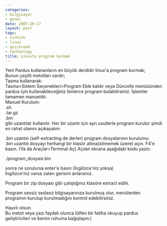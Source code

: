```yaml
---
categories:
- bilgisayar
- genel
date: 2007-10-17
layout: post
tags:
- turkish
- linux
- quickread
- technology
title: Linuxta program kurmak
---
```


Yeni Pardus kullananların en büyük derdidir linux'a program kurmak;  
Bunun çeşitli metotları vardır;  
Tasma kullanarak:  
Tasma>Sistem Seçenekleri>Program Ekle kaldır veya Güncelle menüsünden pardus için kullanabileceğiniz binlerce program bulabilirsiniz. İşlemler tamamen manueldir.  
Manuel Kurulum:  
.sh  
.tar.gz  
.bin  
gibi uzantılar kullanılır. Her bir uzantı için ayrı usullerle program kurulur şimdi en rahat olanını açıkayalım:  
  
.bin uzantılı (self-extracting de derler) program dosyalarının kurulumu:  
.bin uzantılı dosyayı herhangi bir klasör altına(silmemek üzere) açın. F4'e basın. (Ya da Araçlar>Terminal Aç) Açılan ekrana aşağıdaki kodu yazın.  
  
./program\_dosyasi.bin  
  
sonra ne sorulursa enter'e basın (İngilizce'niz yoksa)  
İngilizce'niz varsa zaten gerisini anlarsınız.  
  
Program bir zip dosyası gibi çalıştığınız klasöre extract edilir.  
  
Program sessiz sedasız bilgisayarınıza kurulmuş olur, menülerden programın kurulup kurulmadığını kontrol edebilirsiniz.  
  
Hayırlı olsun.  
Bu metot veya yazı faydalı olunca lütfen bir fatiha okuyup pardus geliştiricileri ve benim ruhuma bağışlayın:)
